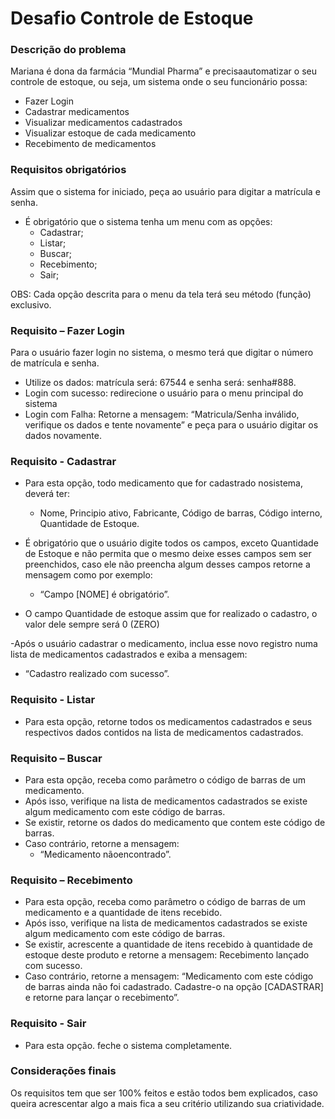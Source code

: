 # Desafio Controle de Estoque

### Descrição do problema
Mariana é dona da farmácia “Mundial Pharma” e precisaautomatizar o seu controle de estoque, ou seja, um sistema onde o seu funcionário possa:

  - Fazer Login
  - Cadastrar medicamentos
  - Visualizar medicamentos cadastrados
  - Visualizar estoque de cada medicamento
  - Recebimento de medicamentos

### Requisitos obrigatórios
Assim que o sistema for iniciado, peça ao usuário para digitar a matrícula e senha.

- É obrigatório que o sistema tenha um menu com as opções:
  - Cadastrar;
  - Listar;
  - Buscar;
  - Recebimento;
  - Sair;
    
OBS: Cada opção descrita para o menu da tela terá seu método (função) exclusivo.

### Requisito – Fazer Login
Para o usuário fazer login no sistema, o mesmo terá que digitar o número de matrícula e senha.

- Utilize os dados: matrícula será: 67544 e senha será: senha#888.
- Login com sucesso: redirecione o usuário para o menu principal do sistema
- Login com Falha: Retorne a mensagem: “Matricula/Senha inválido, verifique os dados e tente novamente” e peça para o usuário digitar os dados novamente.

### Requisito - Cadastrar
- Para esta opção, todo medicamento que for cadastrado nosistema, deverá ter:
  - Nome, Principio ativo, Fabricante, Código de barras, Código interno, Quantidade de Estoque.
    
- É obrigatório que o usuário digite todos os campos, exceto Quantidade de Estoque e não permita que o mesmo deixe esses campos sem ser preenchidos, caso ele não preencha algum desses campos retorne a mensagem como por exemplo:
  - “Campo [NOME] é obrigatório”.
    
- O campo Quantidade de estoque assim que for realizado o cadastro, o valor dele sempre será 0 (ZERO)
  
-Após o usuário cadastrar o medicamento, inclua esse novo registro numa lista de medicamentos cadastrados e exiba a mensagem:
  - “Cadastro realizado com sucesso”.
 
### Requisito - Listar
- Para esta opção, retorne todos os medicamentos cadastrados e seus respectivos dados contidos na lista de medicamentos cadastrados.

### Requisito – Buscar
- Para esta opção, receba como parâmetro o código de barras de um medicamento.
- Após isso, verifique na lista de medicamentos cadastrados se existe algum medicamento com este código de barras.
- Se existir, retorne os dados do medicamento que contem este código de barras.
- Caso contrário, retorne a mensagem:
  - “Medicamento nãoencontrado”.
 
### Requisito – Recebimento
- Para esta opção, receba como parâmetro o código de barras de um medicamento e a quantidade de itens recebido.
- Após isso, verifique na lista de medicamentos cadastrados se existe algum medicamento com este código de barras.
- Se existir, acrescente a quantidade de itens recebido à quantidade de estoque deste produto e retorne a mensagem: Recebimento lançado com sucesso.
- Caso contrário, retorne a mensagem: “Medicamento com este código de barras ainda não foi cadastrado. Cadastre-o na opção [CADASTRAR] e retorne para lançar o recebimento”.

### Requisito - Sair
- Para esta opção. feche o sistema completamente.

### Considerações finais
Os requisitos tem que ser 100% feitos e estão todos bem explicados, caso queira acrescentar algo a mais fica a seu critério utilizando sua criatividade.

